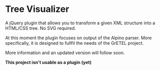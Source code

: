 # Tree Visualizer

A jQuery plugin that allows you to transform a given XML structure into a HTML/CSS tree. No SVG required.

At this moment the plugin focuses on output of the Alpino parser. More specifically, it is designed to fullfil the needs of the GrETEL project.

More information and an updated version will follow soon.

**This project isn't usable as a plugin (yet)**
